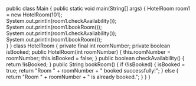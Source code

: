 public class Main {
    public static void main(String[] args) {
        HotelRoom room1 = new HotelRoom(101);        
        System.out.println(room1.checkAvailability());          
        System.out.println(room1.bookRoom());  
        System.out.println(room1.checkAvailability());        
        System.out.println(room1.bookRoom());   
    }
}
class HotelRoom {
    private final int roomNumber;
    private boolean isBooked;
    public HotelRoom(int roomNumber) {
        this.roomNumber = roomNumber;
        this.isBooked = false;
    }
    public boolean checkAvailability() {
        return !isBooked;
    }
    public String bookRoom() {
        if (!isBooked) {
            isBooked = true;
            return "Room " + roomNumber + " booked successfully!";
        } else {
            return "Room " + roomNumber + " is already booked.";
        }
    }
}

